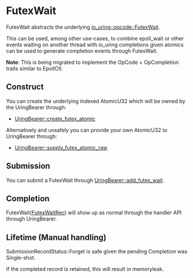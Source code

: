 # FutexWait

FutexWait abstracts the underlying [io_uring::opcode::FutexWait](https://docs.rs/io-uring/latest/io_uring/opcode/struct.FutexWait.html).

This can be used, among other use-cases, to combine epoll_wait or other events waiting on another thread with io_uring completions given atomics can be used to generate completion events through FutexWait.

**Note**: This is being migrated to implement the OpCode + OpCompletion traits similar to EpollCtl.

## Construct

You can create the underlying indexed AtomicU32 which will be owned by the UringBearer through:
- [UringBearer::create_futex_atomic](https://docs.rs/io-uring-bearer/latest/io_uring_bearer/struct.UringBearer.html#method.create_futex_atomic)

Alternatively and unsafely you can provide your own AtomicU32 to UringBearer through:
- [UringBearer::supply_futex_atomic_raw](https://docs.rs/io-uring-bearer/latest/io_uring_bearer/struct.UringBearer.html#method.supply_futex_atomic_raw)

## Submission

You can submit a FutexWait through [UringBearer::add_futex_wait](https://docs.rs/io-uring-bearer/latest/io_uring_bearer/struct.UringBearer.html#method.add_futex_wait).

## Completion

FutexWait([FutexWaitRec]) will show up as normal through the handler API through UringBearer.

[FutexWaitRec]: https://docs.rs/io-uring-bearer/latest/io_uring_bearer/slab/struct.FutexWaitRec.html

## Lifetime (Manual handling)

SubmissionRecordStatus::Forget is safe given the pending Completion was Single-shot.

If the completed record is retained, this will result in memoryleak.
